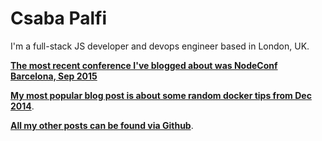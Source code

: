 # Csaba Palfi

I'm a full-stack JS developer and devops engineer based in London, UK.

**[The most recent conference I've blogged about was NodeConf Barcelona, Sep 2015 ](http://blog.yld.io/2015/11/23/nodeconf-barcelona-2015/)**

**[My most popular blog post is about some random docker tips from Dec 2014](https://csabapalfi.github.io/random-docker-tips)**.

**[All my other posts can be found via Github](https://github.com/csabapalfi?tab=repositories)**.
